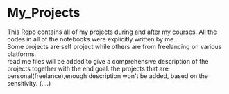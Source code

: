 # My_Projects
This Repo contains all of my projects during and after my courses.
All the codes in all of the notebooks were explicitly written by me.  
Some projects are self project while others are from freelancing on various platforms.  
read me files will be added to give a comprehensive description of the projects together with the end goal. the projects that are personal(freelance),enough description won't be added, based on the sensitivity.
(....)
